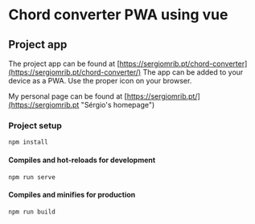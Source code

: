 # Chord converter PWA using vue 

## Project app

The project app can be found at 
[https://sergiomrib.pt/chord-converter](https://sergiomrib.pt/chord-converter/)
The app can be added to your device as a PWA. Use the proper icon on your browser.

My personal page can be found at [https://sergiomrib.pt/](https://sergiomrib.pt "Sérgio's homepage")

### Project setup
```
npm install
```

#### Compiles and hot-reloads for development
```
npm run serve
```

#### Compiles and minifies for production
```
npm run build
```

